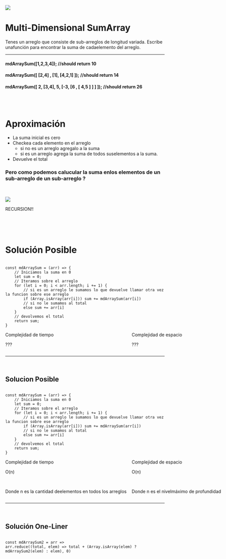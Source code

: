 


<p >
        <img src='https://static.wixstatic.com/media/85087f_0d84cbeaeb824fca8f7ff18d7c9eaafd~mv2.png/v1/fill/w_160,h_30,al_c,q_85,usm_0.66_1.00_0.01/Logo_completo_Color_1PNG.webp' </img>
</p>


<h1 >Multi-Dimensional SumArray</h1>

<div>
<p >Tenes un arreglo que consiste de sub-arreglos de longitud variada. Escribe unafunción para encontrar la suma de cadaelemento del arreglo.</p>
<hr>


<h4 >
mdArraySum([1,2,3,4]); //should return  10
</h4>
<h4 >
mdArraySum([ [2,4] , [1], [4,2,1] ]); //should return  14
</h4>
<h4 >
mdArraySum([ 2, [3,4], 5, [-3, [6 , [ 4,5 ] ] ] ]); //should return  26
</h4>
</div>
<br/>
<br/>
<h1>Aproximación</h1>

- La suma inicial es cero
- Checkea cada elemento en el arreglo
    - si no es un arreglo agregalo a la suma
    - si es un arreglo agrega la suma de todos suselementos a la suma.
- Devuelve el total

<h3  >Pero como podemos calucular la suma enlos elementos de un sub-arreglo de un sub-arreglo ?
</h3>
<br/>
<p >
        <img src='https://encrypted-tbn0.gstatic.com/images?q=tbn%3AANd9GcRAAg6dPdk60uLBQfkGVH-G1vQbN_jP81uzPA&usqp=CAU' </img>
</p>
<p > RECURSION!! </p>
<br/>
<br/>
<br/>
<h1>Solución Posible</h1>
<pre><code>
const mdArraySum = (arr) => {
    // Iniciamos la suma en 0
    let sum = 0;
    // Iteramos sobre el arreglo
    for (let i = 0; i < arr.length; i += 1) {
        // si es un arreglo le sumamos lo que devuelve llamar otra vez la funcion sobre ese arreglo
        if (Array.isArray(arr[i])) sum += mdArraySum(arr[i])
        // si no le sumamos al total
        else sum += arr[i]  
    }
    // devolvemos el total
    return sum;
}
</code></pre>

<div style="display:grid ;justify-content: space-evenly; grid-template-columns: 400px 400px ;">
    <div >
        Complejidad de tiempo
            <p>???</p>
    </div>
    <div >
        Complejidad de espacio
            <p>???</p>
    </div>
</div>
<hr>
<br/>
<h2>Solucion Posible</h2>
<pre><code>
const mdArraySum = (arr) => {
    // Iniciamos la suma en 0
    let sum = 0;
    // Iteramos sobre el arreglo
    for (let i = 0; i < arr.length; i += 1) {
        // si es un arreglo le sumamos lo que devuelve llamar otra vez la funcion sobre ese arreglo
        if (Array.isArray(arr[i])) sum += mdArraySum(arr[i])
        // si no le sumamos al total
        else sum += arr[i]  
    }
    // devolvemos el total
    return sum;
}
</code></pre>

<div style="display:grid ;justify-content: space-evenly; grid-template-columns: 400px 400px ;">
    <div >
        Complejidad de tiempo
            <p>O(n)</p><br/>
            <p>Donde n es la cantidad deelementos en todos los arreglos</p>
    </div>
    <div >
        Complejidad de espacio
            <p>O(n)</p><br/>
            <p>Donde n es el nivelmáximo de profundidad
</p>
    </div>
</div>

<hr>
<br/>
<h2>Solución One-Liner</h2>
<pre><code>
const mdArraySum2 = arr =>    
arr.reduce((total, elem) => total + (Array.isArray(elem) ? mdArraySum2(elem) : elem), 0)
</code></pre>
